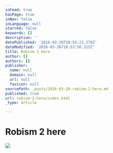 ```yaml
---
inFeed: true
hasPage: true
inNav: false
inLanguage: null
starred: false
keywords: []
description: ''
datePublished: '2016-03-26T18:54:21.278Z'
dateModified: '2016-03-26T18:53:56.315Z'
title: Robism 2 here
author: []
authors: []
publisher:
  name: null
  domain: null
  url: null
  favicon: null
sourcePath: _posts/2016-03-26-robism-2-here.md
published: true
url: robism-2-here/index.html
_type: Article

---
```

# Robism 2 here
![](https://the-grid-user-content.s3-us-west-2.amazonaws.com/622045c3-e1f5-458f-adbc-c3784e411caa.jpg)